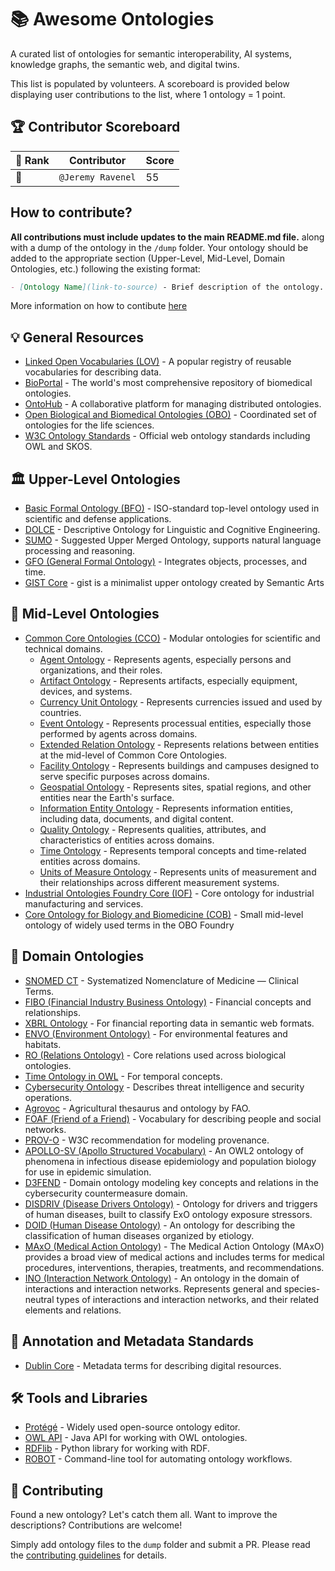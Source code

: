 # 📚 Awesome Ontologies
A curated list of ontologies for semantic interoperability, AI systems, knowledge graphs, the semantic web, and digital twins.

This list is populated by volunteers. A scoreboard is provided below displaying user contributions to the list, where 1 ontology = 1 point. 

## 🏆 Contributor Scoreboard

<!-- START_SCOREBOARD -->


| 🏅 Rank | Contributor | Score |
|--------|-------------|------------------|
| 🥇 | `@Jeremy Ravenel` | 55 |

<!-- END_SCOREBOARD -->

## How to contribute?   
**All contributions must include updates to the main README.md file.** along with a dump of the ontology in the `/dump` folder. Your ontology should be added to the appropriate section (Upper-Level, Mid-Level, Domain Ontologies, etc.) following the existing format:

```markdown
- [Ontology Name](link-to-source) - Brief description of the ontology.
```

More information on how to contibute [here](/CONTRIBUTING.md)

## 💡 General Resources

- [Linked Open Vocabularies (LOV)](https://lov.linkeddata.es/) - A popular registry of reusable vocabularies for describing data.
- [BioPortal](https://bioportal.bioontology.org/) - The world's most comprehensive repository of biomedical ontologies.
- [OntoHub](https://ontohub.org/) - A collaborative platform for managing distributed ontologies.
- [Open Biological and Biomedical Ontologies (OBO)](https://obofoundry.org/) - Coordinated set of ontologies for the life sciences.
- [W3C Ontology Standards](https://www.w3.org/standards/semanticweb/ontology) - Official web ontology standards including OWL and SKOS.



## 🏛️ Upper-Level Ontologies

- [Basic Formal Ontology (BFO)](https://basic-formal-ontology.org/) - ISO-standard top-level ontology used in scientific and defense applications.
- [DOLCE](https://www.loa.istc.cnr.it/dolce/) - Descriptive Ontology for Linguistic and Cognitive Engineering.
- [SUMO](https://www.adampease.org/OP/) - Suggested Upper Merged Ontology, supports natural language processing and reasoning.
- [GFO (General Formal Ontology)](https://www.onto-med.de/en/theory/gfo/) - Integrates objects, processes, and time.
- [GIST Core](https://github.com/semanticarts/gist/tree/main/ontologies) - gist is a minimalist upper ontology created by Semantic Arts


## 🧠 Mid-Level Ontologies

- [Common Core Ontologies (CCO)](https://www.ccoweb.org/) - Modular ontologies for scientific and technical domains.
  - [Agent Ontology](https://github.com/CommonCoreOntology/CommonCoreOntologies/blob/master/src/cco-modules/AgentOntology.ttl) - Represents agents, especially persons and organizations, and their roles.
  - [Artifact Ontology](https://github.com/CommonCoreOntology/CommonCoreOntologies/blob/master/src/cco-modules/ArtifactOntology.ttl) - Represents artifacts, especially equipment, devices, and systems.
  - [Currency Unit Ontology](https://github.com/CommonCoreOntology/CommonCoreOntologies/blob/master/src/cco-modules/CurrencyUnitOntology.ttl) - Represents currencies issued and used by countries.
  - [Event Ontology](https://github.com/CommonCoreOntology/CommonCoreOntologies/blob/master/src/cco-modules/EventOntology.ttl) - Represents processual entities, especially those performed by agents across domains.
  - [Extended Relation Ontology](https://github.com/CommonCoreOntology/CommonCoreOntologies/blob/master/src/cco-modules/ExtendedRelationOntology.ttl) - Represents relations between entities at the mid-level of Common Core Ontologies.
  - [Facility Ontology](https://github.com/CommonCoreOntology/CommonCoreOntologies/blob/master/src/cco-modules/FacilityOntology.ttl) - Represents buildings and campuses designed to serve specific purposes across domains.
  - [Geospatial Ontology](https://github.com/CommonCoreOntology/CommonCoreOntologies/blob/master/src/cco-modules/GeospatialOntology.ttl) - Represents sites, spatial regions, and other entities near the Earth's surface.
  - [Information Entity Ontology](https://github.com/CommonCoreOntology/CommonCoreOntologies/blob/master/src/cco-modules/InformationEntityOntology.ttl) - Represents information entities, including data, documents, and digital content.
  - [Quality Ontology](https://github.com/CommonCoreOntology/CommonCoreOntologies/blob/master/src/cco-modules/QualityOntology.ttl) - Represents qualities, attributes, and characteristics of entities across domains.
  - [Time Ontology](https://github.com/CommonCoreOntology/CommonCoreOntologies/blob/master/src/cco-modules/TimeOntology.ttl) - Represents temporal concepts and time-related entities across domains.
  - [Units of Measure Ontology](https://github.com/CommonCoreOntology/CommonCoreOntologies/blob/master/src/cco-modules/UnitsOfMeasureOntology.ttl) - Represents units of measurement and their relationships across different measurement systems.
- [Industrial Ontologies Foundry Core (IOF)](https://github.com/iofoundry/Core) - Core ontology for industrial manufacturing and services.
- [Core Ontology for Biology and Biomedicine (COB)](https://github.com/OBOFoundry/COB/) - Small mid-level ontology of widely used terms in the OBO Foundry

## 🏥 Domain Ontologies

- [SNOMED CT](https://www.snomed.org/) - Systematized Nomenclature of Medicine — Clinical Terms.
- [FIBO (Financial Industry Business Ontology)](https://spec.edmcouncil.org/fibo/) - Financial concepts and relationships.
- [XBRL Ontology](https://specifications.xbrl.org/work-product-index-ontology.html) - For financial reporting data in semantic web formats.
- [ENVO (Environment Ontology)](https://www.ebi.ac.uk/ols/ontologies/envo) - For environmental features and habitats.
- [RO (Relations Ontology)](http://obofoundry.org/ontology/ro.html) - Core relations used across biological ontologies.
- [Time Ontology in OWL](https://www.w3.org/TR/owl-time/) - For temporal concepts.
- [Cybersecurity Ontology](https://www.osti.gov/servlets/purl/1432219) - Describes threat intelligence and security operations.
- [Agrovoc](http://aims.fao.org/standards/agrovoc) - Agricultural thesaurus and ontology by FAO.
- [FOAF (Friend of a Friend)](http://xmlns.com/foaf/spec/) - Vocabulary for describing people and social networks.
- [PROV-O](https://www.w3.org/TR/prov-o/) - W3C recommendation for modeling provenance.
- [APOLLO-SV (Apollo Structured Vocabulary)](https://obofoundry.org/ontology/apollo_sv.html) - An OWL2 ontology of phenomena in infectious disease epidemiology and population biology for use in epidemic simulation.
- [D3FEND](https://d3fend.mitre.org/resources/ontology/) - Domain ontology modeling key concepts and relations in the cybersecurity countermeasure domain.
- [DISDRIV (Disease Drivers Ontology)](https://obofoundry.org/ontology/disdriv.html) - Ontology for drivers and triggers of human diseases, built to classify ExO ontology exposure stressors.
- [DOID (Human Disease Ontology)](https://obofoundry.org/ontology/doid.html) - An ontology for describing the classification of human diseases organized by etiology.
- [MAxO (Medical Action Ontology)](https://obofoundry.org/ontology/maxo.html) - The Medical Action Ontology (MAxO) provides a broad view of medical actions and includes terms for medical procedures, interventions, therapies, treatments, and recommendations.
- [INO (Interaction Network Ontology)](https://obofoundry.org/ontology/ino.html) - An ontology in the domain of interactions and interaction networks. Represents general and species-neutral types of interactions and interaction networks, and their related elements and relations.


## 🔬 Annotation and Metadata Standards
- [Dublin Core](https://www.dublincore.org/) - Metadata terms for describing digital resources.

## 🛠️ Tools and Libraries

- [Protégé](https://protege.stanford.edu/) - Widely used open-source ontology editor.
- [OWL API](https://owlcs.github.io/owlapi/) - Java API for working with OWL ontologies.
- [RDFlib](https://github.com/RDFLib/rdflib) - Python library for working with RDF.
- [ROBOT](http://robot.obolibrary.org/) - Command-line tool for automating ontology workflows.

## 🤝 Contributing

Found a new ontology? Let's catch them all. Want to improve the descriptions? Contributions are welcome! 

Simply add ontology files to the `dump` folder and submit a PR. Please read the [contributing guidelines](CONTRIBUTING.md) for details.
